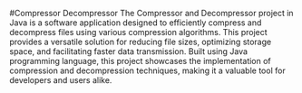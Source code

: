 #Compressor Decompressor
The Compressor and Decompressor project in Java is a software application designed to efficiently compress and decompress files using various compression algorithms. This project provides a versatile solution for reducing file sizes, optimizing storage space, and facilitating faster data transmission. Built using Java programming language, this project showcases the implementation of compression and decompression techniques, making it a valuable tool for developers and users alike.
